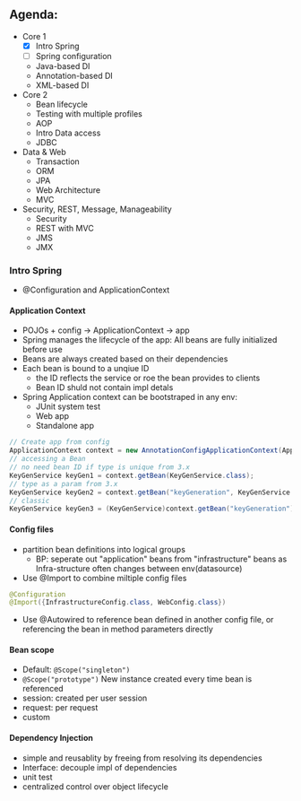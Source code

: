 ## Agenda:
- Core 1
  - [X] Intro Spring
  - [ ] Spring configuration
  - Java-based DI
  - Annotation-based DI
  - XML-based DI
- Core 2
  - Bean lifecycle
  - Testing with multiple profiles
  - AOP
  - Intro Data access
  - JDBC
- Data & Web
  - Transaction
  - ORM
  - JPA
  - Web Architecture
  - MVC
- Security, REST, Message, Manageability
  - Security
  - REST with MVC
  - JMS
  - JMX


### Intro Spring
- @Configuration and ApplicationContext
#### Application Context

- POJOs + config -> ApplicationContext -> app
- Spring manages the lifecycle of the app: All beans are fully initialized before use
- Beans are always created based on their dependencies
- Each bean is bound to a unqiue ID
  - the ID reflects the service or roe the bean provides to clients
  - Bean ID shuld not contain impl detals
- Spring Application context can be bootstraped in any env:
  - JUnit system test
  - Web app
  - Standalone app
```java
// Create app from config
ApplicationContext context = new AnnotationConfigApplicationContext(ApplicationConfig.class);
// accessing a Bean
// no need bean ID if type is unique from 3.x
KeyGenService keyGen1 = context.getBean(KeyGenService.class);
// type as a param from 3.x
KeyGenService keyGen2 = context.getBean("keyGeneration", KeyGenService.class);
// classic
KeyGenService keyGen3 = (KeyGenService)context.getBean("keyGeneration");
```
#### Config files
- partition bean definitions into logical groups
  - BP: seperate out "application" beans from "infrastructure" beans as Infra-structure often changes between env(datasource)
- Use @Import to combine miltiple config files
```java
@Configuration
@Import({InfrastructureConfig.class, WebConfig.class})
```
- Use @Autowired to reference bean defined in another config file, or referencing the bean in method parameters directly
#### Bean scope
- Default: ```@Scope("singleton")```
- ```@Scope("prototype")``` New instance created every time bean is referenced
- session: created per user session
- request: per request
- custom

#### Dependency Injection 
- simple and reusablity by freeing from resolving its dependencies
- Interface: decouple impl of dependencies
- unit test
- centralized control over object lifecycle



